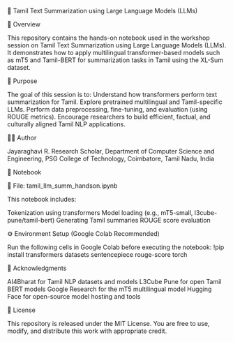 🧠 Tamil Text Summarization using Large Language Models (LLMs)

📘 Overview

This repository contains the hands-on notebook used in the workshop session on Tamil Text Summarization using Large Language Models (LLMs).
It demonstrates how to apply multilingual transformer-based models such as mT5 and Tamil-BERT for summarization tasks in Tamil using the XL-Sum dataset.

🎯 Purpose

The goal of this session is to:
Understand how transformers perform text summarization for Tamil.
Explore pretrained multilingual and Tamil-specific LLMs.
Perform data preprocessing, fine-tuning, and evaluation (using ROUGE metrics).
Encourage researchers to build efficient, factual, and culturally aligned Tamil NLP applications.

👩‍💻 Author

Jayaraghavi R.
Research Scholar, Department of Computer Science and Engineering,
PSG College of Technology, Coimbatore, Tamil Nadu, India

🧩 Notebook

📄 File: tamil_llm_summ_handson.ipynb

This notebook includes:

Tokenization using transformers
Model loading (e.g., mT5-small, l3cube-pune/tamil-bert)
Generating Tamil summaries
ROUGE score evaluation

⚙️ Environment Setup (Google Colab Recommended)

Run the following cells in Google Colab before executing the notebook:
!pip install transformers datasets sentencepiece rouge-score torch

🤝 Acknowledgments

AI4Bharat for Tamil NLP datasets and models
L3Cube Pune for open Tamil BERT models
Google Research for the mT5 multilingual model
Hugging Face for open-source model hosting and tools

🧾 License

This repository is released under the MIT License.
You are free to use, modify, and distribute this work with appropriate credit.
